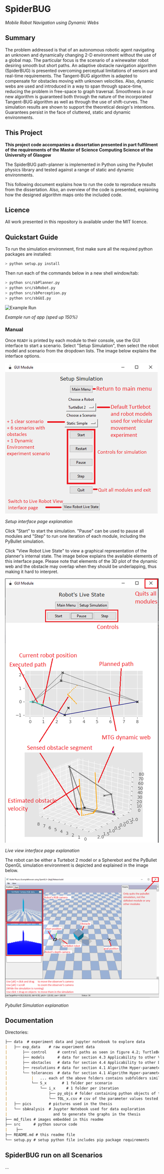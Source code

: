 # SpiderBUG 
_Mobile Robot Navigation using Dynamic Webs_

## Summary

The problem addressed is that of an autonomous robotic agent navigating an unknown and dynamically changing 2-D environment without the use of a global map. The particular focus is the scenario of a winewaiter robot desiring smooth but short paths. An adaptive obstacle navigation algorithm (SpiderBUG) is presented overcoming perceptual limitations of sensors and real-time requirements. The Tangent-BUG algorithm is adapted to compensate for obstacles moving with unknown velocities. Also, dynamic webs are used and introduced in a way to span through space-time, reducing the problem in free-space to graph traversal. Smoothness in our new algorithm is guaranteed both through the nature of the incorporated Tangent-BUG algorithm as well as through the use of shift-curves. The simulation results are shown to support the theoretical design's intentions. Guarantees persist in the face of cluttered, static and dynamic environments.

## This Project

**This project code accompanies a dissertation presented in part fulfilment of the requirements of the Master of Science Computing Science of the University of Glasgow**

The SpiderBUG path-planner is implemented in Python using the Pybullet physics library and tested against a range of static and dynamic environments.

This following document explains how to run the code to reproduce results from the dissertation. Also, an overview of the code is presented, explaining how the designed algorithm maps onto the included code.

## Licence

All work presented in this repository is available under the MIT licence.

## Quickstart Guide

To run the simulation environment, first make sure all the required python packages are installed:

``` bash
> python setup.py install
```

Then run each of the commands below in a new shell window/tab:

``` bash
> python src/sbPlanner.py
> python src/sbRobot.py
> python src/sbPerception.py
> python src/sbGUI.py
```

![Example Run](https://raw.githubusercontent.com/the-jojo/SpiderBUG/master/md_files/overview.gif "Usage of Simulation Environment")

*Example run of app (sped up 150%)*

### Manual

Once `READY` is printed by each module to their console, use the GUI interface to start a scenario. Select "Setup Simulation", then select the robot model and scenario from the dropdown lists. The image below explains the interface options.

![Live View](https://raw.githubusercontent.com/the-jojo/SpiderBUG/master/md_files/setup_page.PNG "Setup Page Explanation")

*Setup interface page explanation*

Click "Start" to start the simulation. "Pause" can be used to pause all modules and "Step" to run one iteration of each module, including the PyBullet simulation.

Click "View Robot Live State" to view a graphical representation of the planner's internal state. The image below explains the available elements of this interface page. Please note that elements of the 3D plot of the dynamic web and the obstacle may overlap when they should be underlapping, thus making it hard to interpret. 

![Live View](https://raw.githubusercontent.com/the-jojo/SpiderBUG/master/md_files/live_view.PNG "Live View Page Explanation")

*Live view interface page explanation*

The robot can be either a Turtebot 2 model or a Spherebot and the PyBullet OpenGL simulation environment is depicted and explained in the image below.

![Simulation View](https://raw.githubusercontent.com/the-jojo/SpiderBUG/master/md_files/pybullet.PNG "Pybullet Simulation Explanation")

*Pybullet Simulation explanation* 

## Documentation

Directories:
 
``` markdown
├── data  # experiment data and jupyter notebook to explore data
|   ├── exp_data    # raw experiment data
|       ├── control     # control paths as seen in figure 4.2; TurtleBot model run once on all scenarios
|       ├── models      # data for section 4.3 Applicability to other Vehicular Movement Models
|       ├── obstacles   # data for section 4.4 Applicability to other Dynamic Environments
|       ├── resolutions # data for section 4.1 Algorithm Hyper-parameters - h_tolerance, d_tolerance
|       └── tolerances  # data for section 4.1 Algorithm Hyper-parameters - h_resolution
|           |   ... each of the above folders contains subfolders similar to the structure below ...
|           └── S_x       # 1 folder per scenario
|               └── i_x     # 1 folder per iteration
|                   ├── py_objs # folder containing python objects of the executed path and update intervals 
|                   └── TOL_x.csv # csv of the parameter values tested, corresponding python object files and final state
|   ├── pics        # pictures used in the thesis
|   └── sbAnalysis  # Juypter Notebook used for data exploration 
|                     and to generate the graphs in the thesis
├── md_files # images embedded in this readme
├── src      # python source code
|    ├── 
├── README.md # this readme file 
└── setup.py # setup python file includes pip package requirements
```

## SpiderBUG run on all Scenarios

...
